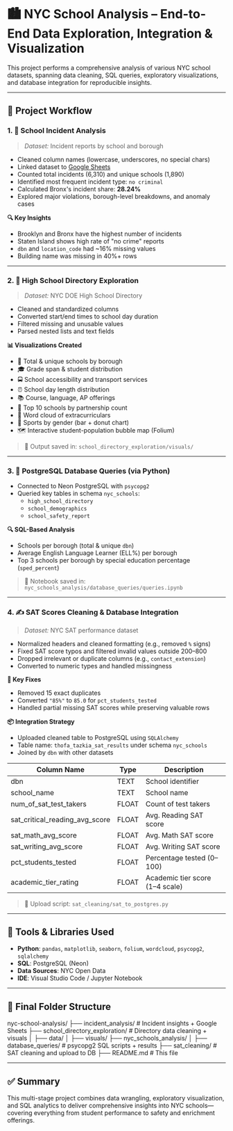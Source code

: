 # 🏙️ NYC School Analysis – End-to-End Data Exploration, Integration & Visualization

This project performs a comprehensive analysis of various NYC school datasets, spanning data cleaning, SQL queries, exploratory visualizations, and database integration for reproducible insights.

---

## 🔄 Project Workflow

### 1. 🚨 School Incident Analysis
> *Dataset:* Incident reports by school and borough

- Cleaned column names (lowercase, underscores, no special chars)
- Linked dataset to [Google Sheets](https://docs.google.com/spreadsheets/d/1DIzcNSxlzB2cKDN7tTS8CgtEZqfhHjDEhnd593LALn4/edit?usp=sharing)
- Counted total incidents (6,310) and unique schools (1,890)
- Identified most frequent incident type: `no criminal`
- Calculated Bronx's incident share: **28.24%**
- Explored major violations, borough-level breakdowns, and anomaly cases

**🔍 Key Insights**
- Brooklyn and Bronx have the highest number of incidents
- Staten Island shows high rate of "no crime" reports
- `dbn` and `location_code` had ~16% missing values
- Building name was missing in 40%+ rows

---

### 2. 🏫 High School Directory Exploration
> *Dataset:* NYC DOE High School Directory

- Cleaned and standardized columns
- Converted start/end times to school day duration
- Filtered missing and unusable values
- Parsed nested lists and text fields

**📊 Visualizations Created**
- 🧭 Total & unique schools by borough
- 🎓 Grade span & student distribution
- 🚍 School accessibility and transport services
- ⏰ School day length distribution
- 📚 Course, language, AP offerings
- 🤝 Top 10 schools by partnership count
- 🎨 Word cloud of extracurriculars
- 🏀 Sports by gender (bar + donut chart)
- 🗺️ Interactive student-population bubble map (Folium)

> 📁 Output saved in: `school_directory_exploration/visuals/`

---

### 3. 🧮 PostgreSQL Database Queries (via Python)

- Connected to Neon PostgreSQL with `psycopg2`
- Queried key tables in schema `nyc_schools`:
  - `high_school_directory`
  - `school_demographics`
  - `school_safety_report`

**🔍 SQL-Based Analysis**
- Schools per borough (total & unique `dbn`)
- Average English Language Learner (ELL%) per borough
- Top 3 schools per borough by special education percentage (`sped_percent`)

> 📂 Notebook saved in: `nyc_schools_analysis/database_queries/queries.ipynb`

---

### 4. ✍️ SAT Scores Cleaning & Database Integration

> *Dataset:* NYC SAT performance dataset

- Normalized headers and cleaned formatting (e.g., removed `%` signs)
- Fixed SAT score typos and filtered invalid values outside 200–800
- Dropped irrelevant or duplicate columns (e.g., `contact_extension`)
- Converted to numeric types and handled missingness

**🧠 Key Fixes**
- Removed 15 exact duplicates
- Converted `"85%"` to `85.0` for `pct_students_tested`
- Handled partial missing SAT scores while preserving valuable rows

**📦 Integration Strategy**
- Uploaded cleaned table to PostgreSQL using `SQLAlchemy`
- Table name: `thofa_tazkia_sat_results` under schema `nyc_schools`
- Joined by `dbn` with other datasets

| Column Name                      | Type   | Description                        |
|----------------------------------|--------|------------------------------------|
| dbn                              | TEXT   | School identifier                  |
| school_name                      | TEXT   | School name                        |
| num_of_sat_test_takers          | FLOAT  | Count of test takers               |
| sat_critical_reading_avg_score  | FLOAT  | Avg. Reading SAT score             |
| sat_math_avg_score              | FLOAT  | Avg. Math SAT score                |
| sat_writing_avg_score           | FLOAT  | Avg. Writing SAT score             |
| pct_students_tested             | FLOAT  | Percentage tested (0–100)          |
| academic_tier_rating            | FLOAT  | Academic tier score (1–4 scale)    |

> 📂 Upload script: `sat_cleaning/sat_to_postgres.py`

---

## 🧰 Tools & Libraries Used

- **Python**: `pandas`, `matplotlib`, `seaborn`, `folium`, `wordcloud`, `psycopg2`, `sqlalchemy`
- **SQL**: PostgreSQL (Neon)
- **Data Sources**: NYC Open Data
- **IDE**: Visual Studio Code / Jupyter Notebook

---

## 📁 Final Folder Structure

nyc-school-analysis/
├── incident_analysis/                   # Incident insights + Google Sheets
├── school_directory_exploration/        # Directory data cleaning + visuals
│   ├── data/
│   ├── visuals/
├── nyc_schools_analysis/
│   ├── database_queries/                # psycopg2 SQL scripts + results
├── sat_cleaning/                        # SAT cleaning and upload to DB
├── README.md                            # This file

---

## ✅ Summary

This multi-stage project combines data wrangling, exploratory visualization, and SQL analytics to deliver comprehensive insights into NYC schools—covering everything from student performance to safety and enrichment offerings.
